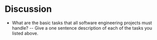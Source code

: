 # Discussion
- What are the basic tasks that all software engineering projects must handle?
-- Give a one sentence description of each of the tasks you listed above.
